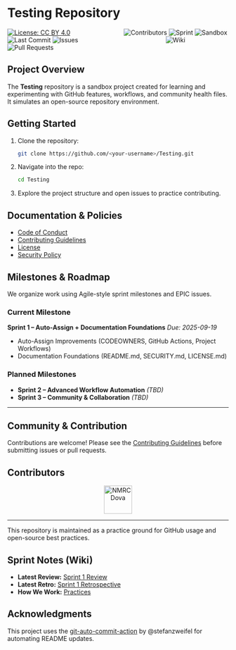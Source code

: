 # Testing Repository

<div style="display: flex;">
  <div style="flex: 1; padding-right: 10px; justify-content: center;">
    <a href="LICENSE.md"><img alt="License: CC BY 4.0" src="https://img.shields.io/badge/License-CC%20BY%204.0-lightgrey.svg"></a>
    <img alt="Last Commit" src="https://img.shields.io/github/last-commit/NMRCDova/Testing">
    <img alt="Issues" src="https://img.shields.io/github/issues/NMRCDova/Testing">
    <img alt="Pull Requests" src="https://img.shields.io/github/issues-pr/NMRCDova/Testing">
  </div>
  <div style="flex: 1; padding-left: 10px; text-align: center;">
    <img alt="Contributors" src="https://img.shields.io/github/contributors/NMRCDova/Testing">
    <!-- SPRINT BADGE START --><img alt="Sprint" src="https://img.shields.io/badge/Sprint-2--In--Progress-blue"><!-- SPRINT BADGE END -->
    <img alt="Sandbox" src="https://img.shields.io/badge/Repo-Sandbox-lightgrey">
    <img alt="Wiki" src="https://img.shields.io/badge/wiki-available-blue">
  </div>
</div>

## Project Overview
The **Testing** repository is a sandbox project created for learning and experimenting with GitHub features, workflows, and community health files. 
It simulates an open-source repository environment.

## Getting Started
1. Clone the repository:
   ```bash
   git clone https://github.com/<your-username>/Testing.git
   ```

2. Navigate into the repo:
   ```bash
   cd Testing
   ```

3. Explore the project structure and open issues to practice contributing.

## Documentation & Policies
- [Code of Conduct](CODE_OF_CONDUCT.md)
- [Contributing Guidelines](CONTRIBUTING.md)
- [License](LICENSE.md)
- [Security Policy](SECURITY.md)

## Milestones & Roadmap
We organize work using Agile-style sprint milestones and EPIC issues.

### Current Milestone
**Sprint 1 – Auto-Assign + Documentation Foundations**
*Due: 2025-09-19*
- Auto-Assign Improvements (CODEOWNERS, GitHub Actions, Project Workflows)
- Documentation Foundations (README.md, SECURITY.md, LICENSE.md)

### Planned Milestones
- **Sprint 2 – Advanced Workflow Automation** *(TBD)*
- **Sprint 3 – Community & Collaboration** *(TBD)*

---

## Community & Contribution
Contributions are welcome! Please see the [Contributing Guidelines](CONTRIBUTING.md) before submitting issues or pull requests.

## Contributors
<!-- CONTRIBUTORS:START -->
<p align="center">
  <a href="https://github.com/NMRCDova" title="NMRCDova • 195 contributions (12 mo)"><img src="https://avatars.githubusercontent.com/u/165925611?v=4&s=64" width="64px" alt="NMRCDova" /></a>
</p>
<!-- CONTRIBUTORS:END -->


---
This repository is maintained as a practice ground for GitHub usage and open-source best practices.

## Sprint Notes (Wiki)

- **Latest Review:** [Sprint 1 Review](../../wiki/Sprints/Sprint-1-Review)
- **Latest Retro:** [Sprint 1 Retrospective](../../wiki/Sprints/Sprint-1-Retrospective)
- **How We Work:** [Practices](../../wiki/Practices/How-We-Work)

## Acknowledgments
This project uses the [git-auto-commit-action](https://github.com/stefanzweifel/git-auto-commit-action) by @stefanzweifel for automating README updates.
